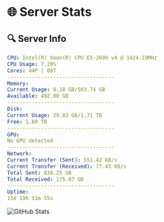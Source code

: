 # 🌐 Server Stats
## 🔍 Server Info
```yaml
CPU: Intel(R) Xeon(R) CPU E5-2699 v4 @ 1424.19MHz
CPU Usage: 7.20%
Cores: 44P | 88T
-----------------------------------
Memory:
Current Usage: 8.28 GB/503.74 GB
Available: 492.00 GB
-----------------------------------
Disk:
Current Usage: 29.03 GB/1.71 TB
Free: 1.60 TB
-----------------------------------
GPU:
No GPU detected
-----------------------------------
Network:
Current Transfer (Sent): 551.42 KB/s
Current Transfer (Received): 77.45 KB/s
Total Sent: 838.25 GB
Total Received: 175.87 GB
-----------------------------------
Uptime:
15d 19h 51m 55s
```
![GitHub Stats](https://img.shields.io/badge/Updated-2025-05-05_13:00:43-blue)